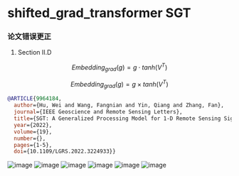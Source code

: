 # shifted_grad_transformer SGT 


### 论文错误更正
1. Section II.D


$$ Embedding_{grad}(g) = g \cdot  tanh(V^T)$$  

$$ Embedding_{grad}(g) = g \times  tanh(V^T) $$ 
 

```bibtex
@ARTICLE{9964184,
  author={Hu, Wei and Wang, Fangnian and Yin, Qiang and Zhang, Fan},
  journal={IEEE Geoscience and Remote Sensing Letters}, 
  title={SGT: A Generalized Processing Model for 1-D Remote Sensing Signal Classification}, 
  year={2022},
  volume={19},
  number={},
  pages={1-5},
  doi={10.1109/LGRS.2022.3224933}}
```


![image](https://user-images.githubusercontent.com/18214955/182008386-d1eaa3e8-cf89-49fc-89b9-01e4f6b37b42.png)
![image](https://user-images.githubusercontent.com/18214955/182008397-229d0327-4f76-4559-ab9c-a353b18fb8e7.png)
![image](https://user-images.githubusercontent.com/18214955/182008405-009b230f-87b4-425a-b311-d98b1b98acc3.png)
![image](https://user-images.githubusercontent.com/18214955/182008414-be5c0c92-8998-4f9d-a139-d2c4f68dc79a.png)
![image](https://user-images.githubusercontent.com/18214955/182008422-3aaad689-c184-4ef4-bf6c-89e7d82aea18.png)
![image](https://user-images.githubusercontent.com/18214955/182008433-b1e40fcc-c376-42a1-8084-f2409d7cd020.png)
